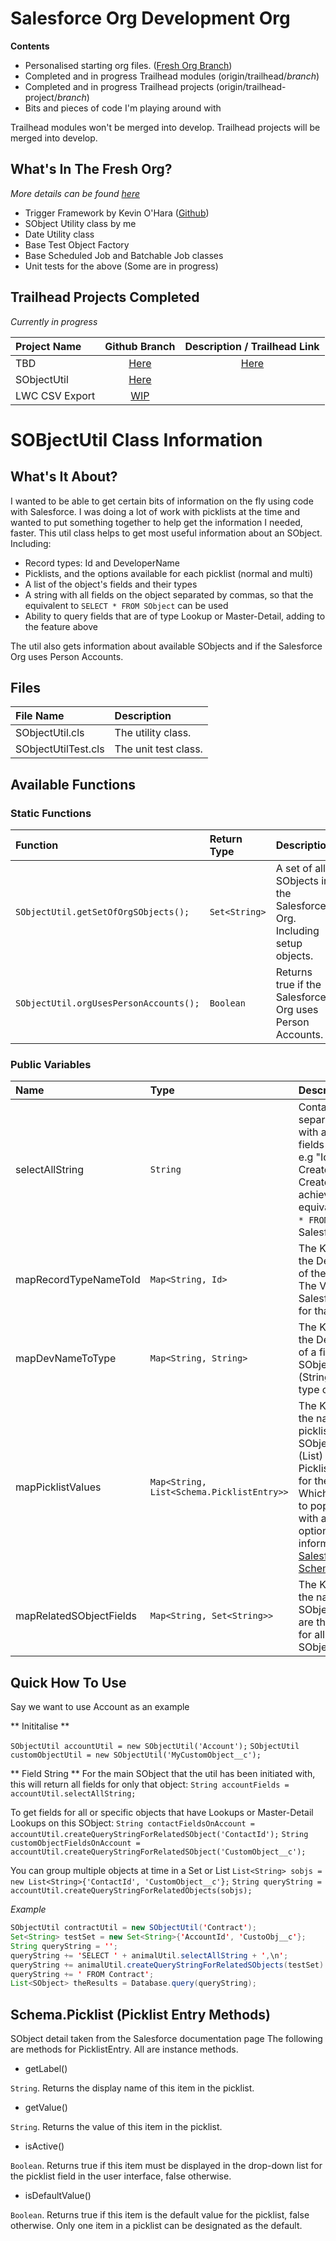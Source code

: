 # Salesforce Org Development Org
**Contents**
- Personalised starting org files. ([Fresh Org Branch](https://github.com/Varout/DevOrgSF/tree/fresh-org))
- Completed and in progress Trailhead modules (origin/trailhead/_branch_)
- Completed and in progress Trailhead projects (origin/trailhead-project/_branch_)
- Bits and pieces of code I'm playing around with

Trailhead modules won't be merged into develop.  Trailhead projects will be merged into develop.

## What's In The Fresh Org?
_More details can be found [here](https://github.com/Varout/DevOrgSF/tree/fresh-org)_

- Trigger Framework by Kevin O'Hara ([Github](https://github.com/kevinohara80/sfdc-trigger-framework))
- SObject Utility class by me
- Date Utility class
- Base Test Object Factory
- Base Scheduled Job and Batchable Job classes
- Unit tests for the above (Some are in progress)

## Trailhead Projects Completed
_Currently in progress_

| Project Name   | Github Branch                                    |Description / Trailhead Link                        |
|:---------------|:------------------------------------------------:|:--------------------------------------------------:|
| TBD            | [Here](https://github.com/Varout/DevOrgSF/tree/) | [Here](https://trailhead.salesforce.com/projects/) | 
| SObjectUtil    | [Here](https://github.com/Varout/SObjectUtil)    |                                                    |
| LWC CSV Export | [WIP](#)                                         |                                                    |

# SOBjectUtil Class Information

## What's It About?

I wanted to be able to get certain bits of information on the fly using code with Salesforce. I was doing a lot of work with picklists at the time and wanted to put something together to help get the information I needed, faster.
This util class helps to get most useful information about an SObject. Including:
- Record types: Id and DeveloperName
- Picklists, and the options available for each picklist (normal and multi)
- A list of the object's fields and their types
- A string with all fields on the object separated by commas, so that the equivalent to `SELECT * FROM SObject` can be used
- Ability to query fields that are of type Lookup or Master-Detail, adding to the feature above

The util also gets information about available SObjects and if the Salesforce Org uses Person Accounts.


## Files

| File Name           | Description          |
|:--------------------|:---------------------|
| SObjectUtil.cls     | The utility class.   |
| SObjectUtilTest.cls | The unit test class. |

## Available Functions

### Static Functions

| Function                               | Return Type   | Description                                                           |
|:---------------------------------------|:--------------|:----------------------------------------------------------------------|
| `SObjectUtil.getSetOfOrgSObjects();`   | `Set<String>` | A set of all SObjects in the Salesforce Org. Including setup objects. |
| `SObjectUtil.orgUsesPersonAccounts();` | `Boolean`     | Returns true if the Salesforce Org uses Person Accounts.              |


### Public Variables

| Name                    | Type                                      | Description                                                                                                                                                                                                                                                                                                                                                                                                                                          |
|:------------------------|:------------------------------------------|:-----------------------------------------------------------------------------------------------------------------------------------------------------------------------------------------------------------------------------------------------------------------------------------------------------------------------------------------------------------------------------------------------------------------------------------------------------|
| selectAllString         | `String`                                  | Contains a comma separated string with all available fields on the object.  e.g "Id, Name, CreatedDate, CreatedById,..." to achieve the equivalent of `SELECT * FROM SObject` in Salesforce.                                                                                                                                                                                                                                                         |
| mapRecordTypeNameToId   | `Map<String, Id>`                         | The Key (String) is the DeveloperName of the record type. The Value (Id) is the Salesforce Id value for that record type.                                                                                                                                                                                                                                                                                                                            |
| mapDevNameToType        | `Map<String, String>`                     | The Key (String) is the DeveloperName of a field on the SObject. The Value (String) is the data type of the field.                                                                                                                                                                                                                                                                                                                                   |
| mapPicklistValues       | `Map<String, List<Schema.PicklistEntry>>` | The Key (String) is the name of a picklist field on the SObject. The Value (List<PicklistEntry>) is a list of PicklistEntry records for the picklist. Which can be used to populate a picklist with available options. More information: <a href="https://developer.salesforce.com/docs/atlas.en-us.apexcode.meta/apexcode/apex_class_Schema_PicklistEntry.htm#apex_class_Schema_PicklistEntry" target="_blank">Salesforce: Schema.PicklistEntry</a> |
| mapRelatedSObjectFields | `Map<String, Set<String>>`                | The Key (String) is the name of the SObject. The Values are the field names for all fields on that SObject.                                                                                                                                                                                                                                                                                                                                          |


## Quick How To Use

Say we want to use Account as an example

** Inititalise **

```SObjectUtil accountUtil = new SObjectUtil('Account');```
```SObjectUtil customObjectUtil = new SObjectUtil('MyCustomObject__c');```


** Field String **
For the main SObject that the util has been initiated with, this will return all fields for only that object:
```String accountFields = accountUtil.selectAllString;```

To get fields for all or specific objects that have Lookups or Master-Detail Lookups on this SObject:
```String contactFieldsOnAccount = accountUtil.createQueryStringForRelatedSObject('ContactId');```
```String customObjectFieldsOnAccount = accountUtil.createQueryStringForRelatedSObject('CustomObject__c');```

You can group multiple objects at time in a Set or List
```List<String> sobjs = new List<String>{'ContactId', 'CustomObject__c'};```
```String queryString = accountUtil.createQueryStringForRelatedObjects(sobjs);```

_Example_

```Java
SObjectUtil contractUtil = new SObjectUtil('Contract');
Set<String> testSet = new Set<String>{'AccountId', 'CustoObj__c'};
String queryString = '';
queryString += 'SELECT ' + animalUtil.selectAllString + ',\n';
queryString += animalUtil.createQueryStringForRelatedSObjects(testSet) + '\n';
queryString += ' FROM Contract';
List<SObject> theResults = Database.query(queryString);
```

## Schema.Picklist (Picklist Entry Methods)
SObject detail taken from the Salesforce documentation page
The following are methods for PicklistEntry. All are instance methods.

- getLabel()

`String`. Returns the display name of this item in the picklist.


- getValue()

`String`. Returns the value of this item in the picklist.


- isActive()

`Boolean`. Returns true if this item must be displayed in the drop-down list for the picklist field in the user interface, false otherwise.


- isDefaultValue()

`Boolean`. Returns true if this item is the default value for the picklist, false otherwise. Only one item in a picklist can be designated as the default.
